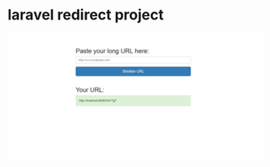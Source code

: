 # laravel redirect project 
![screenshot](https://raw.githubusercontent.com/zloadmin/redirect/master/screenshot.jpg)